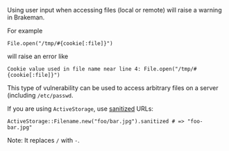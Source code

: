 Using user input when accessing files (local or remote) will raise a warning in Brakeman.

For example

    File.open("/tmp/#{cookie[:file]}")

will raise an error like

    Cookie value used in file name near line 4: File.open("/tmp/#{cookie[:file]}")

This type of vulnerability can be used to access arbitrary files on a server (including `/etc/passwd`.

If you are using `ActiveStorage`, use [sanitized](https://api.rubyonrails.org/classes/ActiveStorage/Filename.html#method-i-sanitized) URLs:

    ActiveStorage::Filename.new("foo/bar.jpg").sanitized # => "foo-bar.jpg"

Note: It replaces `/` with `-`.
